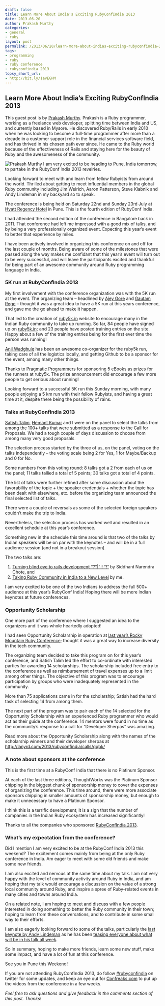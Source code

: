 ```yaml
---
draft: false
title: Learn More About India's Exciting RubyConfIndia 2013
date: 2013-06-20
author: Prakash Murthy
categories:
- general
- ruby
layout: post
permalink: /2013/06/20/learn-more-about-indias-exciting-rubyconfindia-2013/
tags:
- programming
- ruby
- ruby conference
- rubyconfindia 2013
topsy_short_url:
- http://bit.ly/1avEGHM
---
```


<div>
  <h2>
    Learn More About India&#8217;s Exciting RubyConfIndia 2013
  </h2>
  
  <p class="update">
    This guest post is by <a href="https://twitter.com/_prakash">Prakash Murthy</a>. Prakash is a Ruby programmer, working as a freelance web developer, splitting time between India and US, and currently based in Mysore. He discovered Ruby/Rails in early 2010 when he was looking to become a full-time programmer after more than a decade in a customer support role in the financial services software field, and has thrived in his chosen path ever since. He came to the Ruby world because of the effectiveness of Rails and staying here for the beauty of Ruby and the awesomeness of the community.
  </p>
  
  <p class="block">
    <img class="alignright" alt="Prakash Murthy" src="https://fbcdn-profile-a.akamaihd.net/hprofile-ak-ash3/c49.49.615.615/s160x160/546948_4421472327587_1132728172_n.jpg" /> <b><span class="drop_cap">I</span></b> am very excited to be heading to Pune, India tomorrow, to partake in the RubyConf India 2013 revelries.
  </p>
  
  <p>
    Looking forward to meet with and learn from fellow Rubyists from around the world. Thrilled about getting to meet influential members in the global Ruby community including Jim Weirich, Aaron Patterson, Steve Klabnik and Andy Lindeman in my backyard so to speak.
  </p>
  
  <p>
    The conference is being held on Saturday 22nd and Sunday 23rd July at <a href="http://pune.regency.hyatt.com/en/hotel/home.html">Hyatt Regency Hotel</a> in Pune. This is the fourth edition of RubyConf India.
  </p>
  
  <p>
    I had attended the second edition of the conference in Bangalore back in 2011. That conference had left me impressed with a good mix of talks, and by being a very professionally organized event. Expecting this year&#8217;s event to better that experience by miles.
  </p>
  
  <p>
    I have been actively involved in organizing this conference on and off for the last couple of months. Being aware of some of the milestones that were passed along the way makes me confidant that this year&#8217;s event will turn out to be very successful, and will leave the participants excited and thankful for being part of an awesome community around Ruby programming language in India.
  </p>
  
  <h3>
    5K run at RubyConfIndia 2013
  </h3>
  
  <p>
    My first involvement with the conference organization was with the 5K run at the event. The organizing team &#8211; headlined by <a href="https://twitter.com/AjeyGore">Ajey Gore</a> and <a href="https://twitter.com/gautamrege">Gautam Rege</a> &#8211; thought it was a great idea to have a 5K run at this years conference, and gave me the go ahead to make it happen.
  </p>
  
  <p>
    That led to the creation of <a href="http://ruby5k.in/">ruby5k.in</a> website to encourage many in the Indian Ruby community to take up running. So far, 84 people have signed up on <a href="http://ruby5k.in/">ruby5k.in</a>; and 23 people have posted training entries on the site. Happy about a few of the training entries being for the first ever time the person was running!
  </p>
  
  <p>
    <a href="https://twitter.com/anildigital">Anil Wadghule</a> has been an awesome co-organizer for the ruby5k run, taking care of all the logistics locally, and getting Github to be a sponsor for the event, among many other things.
  </p>
  
  <p>
    Thanks to <a href="http://pragprog.com/">Pragmatic Programmers</a> for sponsoring 5 eBooks as prizes for the runners at ruby5k. The prize announcement did encourage a few more people to get serious about running!
  </p>
  
  <p>
    Looking forward to a successful 5K run this Sunday morning, with many people enjoying a 5 km run with their fellow Rubyists, and having a great time at it, despite there being the possibility of rains.
  </p>
  
  <h3>
    Talks at RubyConfIndia 2013
  </h3>
  
  <p>
    <a href="https://twitter.com/IndianGuru">Satish Talim</a>, <a href="https://twitter.com/gnufied">Hemant Kumar</a> and I were on the panel to select the talks from among the 100+ talks that were submitted as a response to the Call for Proposals. We had a tough couple of days discussion to choose from among many very good proposals.
  </p>
  
  <p>
    The selection process started by the three of us, on the panel, voting on the talks independently &#8211; the voting scale being 2 for Yes, 1 for Maybe/Backup and 0 for No.
  </p>
  
  <p>
    Some numbers from this voting round: 8 talks got a 2 from each of us on the panel; 11 talks tallied a total of 5 points; 30 talks got a total of 4 points.
  </p>
  
  <p>
    The list of talks were further refined after some discussion about the favorability of the topic + the speaker credentials + whether the topic has been dealt with elsewhere, etc. before the organizing team announced the final selected list of talks.
  </p>
  
  <p>
    There were a couple of reversals as some of the selected foreign speakers couldn&#8217;t make the trip to India.
  </p>
  
  <p>
    Nevertheless, the selection process has worked well and resulted in an excellent schedule at this year&#8217;s conference.
  </p>
  
  <p>
    Something new in the schedule this time around is that two of the talks by Indian speakers will be on par with the keynotes &#8211; and will be in a full audience session (and not in a breakout session).
  </p>
  
  <p>
    The two talks are:
  </p>
  
  <ol>
    <li>
      <a href="http://lanyrd.com/2013/rubyconfindia/schdhq/">Turning blind eye to rails development &#8220;?&#8221;|&#8221; ! &#8220;!&#8221;</a> by Siddhant Narendra Chote, and
    </li>
    <li>
      <a href="http://lanyrd.com/2013/rubyconfindia/schdgp/">Taking Ruby Community in India to a New Level</a> by me.
    </li>
  </ol>
  
  <p>
    I am very excited to be one of the two Indians to address the full 500+ audience at this year&#8217;s RubyConf India! Hoping there will be more Indian keynotes at future conferences.
  </p>
  
  <h3>
    Opportunity Scholarship
  </h3>
  
  <p>
    One more part of the conference where I suggested an idea to the organizers and it was whole heartedly adopted!
  </p>
  
  <p>
    I had seen Opportunity Scholarship in operation at <a href="http://rockymtnruby.com/2012/scholarship">last year&#8217;s Rocky Mountain Ruby Conference</a>; thought it was a great way to increase diversity in the tech community.
  </p>
  
  <p>
    The organizing team decided to take this program on for this year&#8217;s conference, and Satish Talim led the effort to co-ordinate with interested parties for awarding 14 scholarships. The scholarship included free entry to the conference as well as reimbursement of travel expenses up to a limit among other things. The objective of this program was to encourage participation by groups who were inadequately represented in the community.
  </p>
  
  <p>
    More than 75 applications came in for the scholarship; Satish had the hard task of selecting 14 from among them.
  </p>
  
  <p>
    The next part of the program was to pair each of the 14 selected for the Opportunity Scholarship with an experienced Ruby programmer who would act as their guide at the conference. 14 mentors were found in no time as the community&#8217;s response to a call for &#8220;Developer Sherpas&#8221; was amazing.
  </p>
  
  <p>
    Read more about the Opportunity Scholarship along with the names of the scholarship winners and their developer sherpas at <a href="http://lanyrd.com/2013/rubyconfindia/calls/qqbk/">http://lanyrd.com/2013/rubyconfindia/calls/qqbk/</a>
  </p>
  
  <h3>
    A note about sponsors at the conference
  </h3>
  
  <p>
    This is the first time at a RubyConf India that there is no Platinum Sponsor.
  </p>
  
  <p>
    At each of the last three editions, ThoughtWorks was the Platinum Sponsor chipping in the biggest chunk of sponsorship money to cover the expenses of organizing the conference. This time around, there were more associate sponsors chipping in smaller amounts of sponsorship money, but enough to make it unnecessary to have a Platinum Sponsor.
  </p>
  
  <p>
    I think this is a terrific development; it is a sign that the number of companies in the Indian Ruby ecosystem has increased significantly!
  </p>
  
  <p>
    Thanks to all the companies who sponsored <a href="http://rubyconfindia.org/2013/">RubyConfIndia 2013</a>.
  </p>
  
  <h3>
    What&#8217;s my expectation from the conference?
  </h3>
  
  <p>
    Did I mention I am very excited to be at the RubyConf India 2013 this weekend? The excitement comes mainly from being at the only Ruby conference in India. Am eager to meet with some old friends and make some new friends.
  </p>
  
  <p>
    I am also excited and nervous at the same time about my talk. I am not very happy with the level of community activity around Ruby in India, and am hoping that my talk would encourage a discussion on the value of a strong local community around Ruby, and inspire a spree of Ruby-related events in many cities and towns around India.
  </p>
  
  <p>
    On a related note, I am hoping to meet and discuss with a few people interested in doing something to better the Ruby community in their town; hoping to learn from these conversations, and to contribute in some small way to their efforts.
  </p>
  
  <p>
    I am also eagerly looking forward to some of the talks, particularly the <a href="http://lanyrd.com/2013/rubyconfindia/schtgb/">last keynote by Andy Lindeman</a> as he has been <a href="https://twitter.com/alindeman/status/345935474491289600">teasing everyone about what will be in his talk all week</a>.
  </p>
  
  <p>
    So in summary, hoping to make more friends, learn some new stuff, make some impact, and have a lot of fun at this conference.
  </p>
  
  <p>
    See you in Pune this Weekend!
  </p>
  
  <p>
    If you are not attending RubyConfIndia 2013, do follow <a href="https://twitter.com/search?q=rubyconfindia">#rubyconfindia</a> on twitter for some updates, and keep an eye out for <a href="http://confreaks.com/">Confreaks.com</a> to put up the videos from the conference in a few weeks.
  </p>
  
  <p class="alert">
    <em>Feel free to ask questions and give feedback in the comments section of this post. Thanks!</em>
  </p>
</div>


